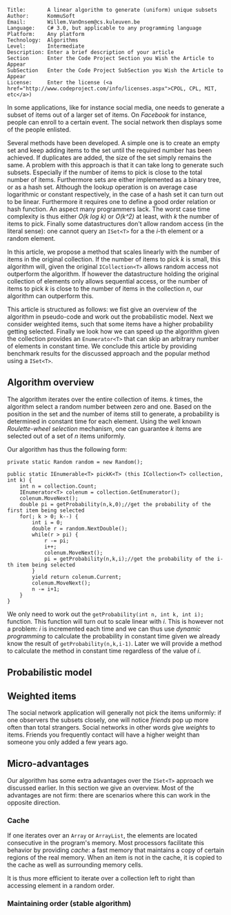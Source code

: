     Title:       A linear algorithm to generate (uniform) unique subsets
    Author:      KommuSoft
    Email:       Willem.VanOnsem@cs.kuleuven.be
    Language:    C# 3.0, but applicable to any programming language
    Platform:    Any platform
    Technology:  Algorithms
    Level:       Intermediate
    Description: Enter a brief description of your article
    Section      Enter the Code Project Section you Wish the Article to Appear
    SubSection   Enter the Code Project SubSection you Wish the Article to Appear
    License:     Enter the license (<a href="http://www.codeproject.com/info/licenses.aspx">CPOL, CPL, MIT, etc</a>)

In some applications, like for instance social media, one needs to generate a subset of items out of a larger set of items. On *Facebook* for instance, people can enroll to a certain event. The social network then displays some of the people enlisted.

Several methods have been developed. A simple one is to create an empty set and keep adding items to the set until the required number has been achieved. If duplicates are added, the size of the set simply remains the same. A problem with this approach is that it can take long to generate such subsets. Especially if the number of items to pick is close to the total number of items. Furthermore sets are either implemented as a binary tree, or as a hash set. Although the lookup operation is on average case logarithmic or constant respectively, in the case of a hash set it can turn out to be linear. Furthermore it requires one to define a good order relation or hash function. An aspect many programmers lack. The worst case time complexity is thus either *O(k log k)* or *O(k^2)* at least, with *k* the number of items to pick. Finally some datastructures don't allow random access (in the literal sense): one cannot query an `ISet<T>` for a the *i*-th element or a random element.

In this article, we propose a method that scales linearly with the number of items in the original collection. If the number of items to pick *k* is small, this algorithm will, given the original `ICollection<T>` allows random access not outperform the algorithm. If however the datastructure holding the original collection of elements only allows sequential access, or the number of items to pick *k* is close to the number of items in the collection *n*, our algorithm can outperform this.

This article is structured as follows: we fist give an overview of the algorithm in pseudo-code and work out the probabilistic model. Next we consider weighted items, such that some items have a higher probability getting selected. Finally we look how we can speed up the algorithm given the collection provides an `Enumerator<T>` that can skip an arbitrary number of elements in constant time. We conclude this article by providing benchmark results for the discussed approach and the popular method using a `ISet<T>`.

## Algorithm overview

The algorithm iterates over the entire collection of items. *k* times, the algorithm select a random number between zero and one. Based on the position in the set and the number of items still to generate, a probability is determined in constant time for each element. Using the well known *Roulette-wheel selection* mechanism, one can guarantee *k* items are selected out of a set of *n* items uniformly.

Our algorithm has thus the following form:

    private static Random random = new Random();

    public static IEnumerable<T> pickK<T> (this ICollection<T> collection, int k) {
        int n = collection.Count;
        IEnumerator<T> colenum = collection.GetEnumerator();
        colenum.MoveNext();
        double pi = getProbability(n,k,0);//get the probability of the first item being selected
        for(; k > 0; k--) {
            int i = 0;
            double r = random.NextDouble();
            while(r > pi) {
                r -= pi;
                i++;
                colenum.MoveNext();
                pi = getProbability(n,k,i);//get the probability of the i-th item being selected
            }
            yield return colenum.Current;
            colenum.MoveNext();
            n -= i+1;
        }
    }

We only need to work out the `getProbability(int n, int k, int i);` function. This function will turn out to scale linear with *i*. This is however not a problem: *i* is incremented each time and we can thus use *dynamic programming* to calculate the probability in constant time given we already know the result of `getProbability(n,k,i-1)`. Later we will provide a method to calculate the method in constant time regardless of the value of *i*.

## Probabilistic model

## Weighted items

The social network application will generally not pick the items uniformly: if one observers the subsets closely, one will notice *friends* pop up more often than total strangers. Social networks in other words give *weights* to items. Friends you frequently contact will have a higher weight than someone you only added a few years ago.

## Micro-advantages

Our algorithm has some extra advantages over the `ISet<T>` approach we discussed earlier. In this section we give an overview. Most of the advantages are not firm: there are scenarios where this can work in the opposite direction.

### Cache

If one iterates over an `Array` or `ArrayList`, the elements are located consecutive in the program's memory. Most processors facilitate this behavior by providing *cache*: a fast memory that maintains a copy of certain regions of the real memory. When an item is not in the cache, it is copied to the cache as well as surrounding memory cells.

It is thus more efficient to iterate over a collection left to right than accessing element in a random order.

### Maintaining order (stable algorithm)